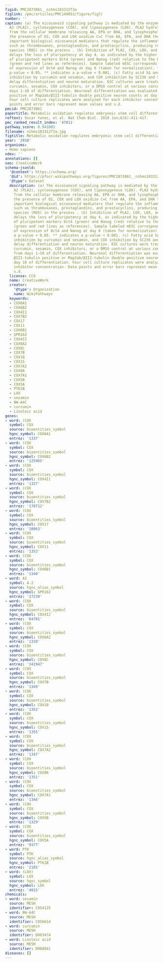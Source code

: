 ```yaml
---
figid: PMC2873061__nihms183312f3a
figlink: /pmc/articles/PMC149053/figure/fig7/
number: ''
caption: (a) The eicosanoid signaling pathway is mediated by the enzymes phospholipase
  A2 (PLA2), cyclooxygenase (COX), and lipooxygenase (LOX). PLA2 hydrolyzes phospholipids
  from the cellular membrane releasing AA, EPA or DHA, and lysophospholipids . In
  the presence of O2, COX and LOX oxidize C=C from AA, EPA, and DHA thereby producing
  important biological eicosanoid mediators that regulate the inflammatory response,
  such as thromboxanes, prostaglandins, and prostacyclins, producing reactive oxygen
  species (ROS) in the process . (b) Inhibition of PLA2, COX, LOX, and desaturase
  delays the loss of pluripotency at day 4, as indicated by the higher expression
  of pluripotent markers Oct4 (green) and Nanog (red) relative to the DMSO control
  (green and red lines as references). Sample labeled mESC corresponds to the levels
  of expression of Oct4 and Nanog at day 0 (taken for normalization). *indicates a
  p-value < 0.05. ** indicates a p-value < 0.001. (c) Fatty acid 5Δ and 6Δ desaturase
  inhibition by curcumin and sesamin, and COX inhibition by SC236 and SC560, significantly
  delay differentiation and neuron maturation. ESC cultures were treated with either
  curcumin, sesamin, COX inhibitors, or a DMSO control at various concentrations from
  days 1–10 of differentiation. Neuronal differentiation was evaluated with βIII-tubulin
  positive or Map2ab/βIII-tubulin double positive neuron counts at day 10 of differentiation.
  Four cell culture replicates were analyzed for each inhibitor concentration. Data
  points and error bars represent mean values and s.d.
pmcid: PMC2873061
papertitle: Metabolic oxidation regulates embryonic stem cell differentiation.
reftext: Oscar Yanes, et al. Nat Chem Biol. 2010 Jun;6(6):411-417.
pmc_ranked_result_index: '47011'
pathway_score: 0.941003
filename: nihms183312f3a.jpg
figtitle: Metabolic oxidation regulates embryonic stem cell differentiation
year: '2010'
organisms:
- Homo sapiens
ndex: ''
annotations: []
seo: CreativeWork
schema-jsonld:
  '@context': https://schema.org/
  '@id': https://pfocr.wikipathways.org/figures/PMC2873061__nihms183312f3a.html
  '@type': Dataset
  description: (a) The eicosanoid signaling pathway is mediated by the enzymes phospholipase
    A2 (PLA2), cyclooxygenase (COX), and lipooxygenase (LOX). PLA2 hydrolyzes phospholipids
    from the cellular membrane releasing AA, EPA or DHA, and lysophospholipids . In
    the presence of O2, COX and LOX oxidize C=C from AA, EPA, and DHA thereby producing
    important biological eicosanoid mediators that regulate the inflammatory response,
    such as thromboxanes, prostaglandins, and prostacyclins, producing reactive oxygen
    species (ROS) in the process . (b) Inhibition of PLA2, COX, LOX, and desaturase
    delays the loss of pluripotency at day 4, as indicated by the higher expression
    of pluripotent markers Oct4 (green) and Nanog (red) relative to the DMSO control
    (green and red lines as references). Sample labeled mESC corresponds to the levels
    of expression of Oct4 and Nanog at day 0 (taken for normalization). *indicates
    a p-value < 0.05. ** indicates a p-value < 0.001. (c) Fatty acid 5Δ and 6Δ desaturase
    inhibition by curcumin and sesamin, and COX inhibition by SC236 and SC560, significantly
    delay differentiation and neuron maturation. ESC cultures were treated with either
    curcumin, sesamin, COX inhibitors, or a DMSO control at various concentrations
    from days 1–10 of differentiation. Neuronal differentiation was evaluated with
    βIII-tubulin positive or Map2ab/βIII-tubulin double positive neuron counts at
    day 10 of differentiation. Four cell culture replicates were analyzed for each
    inhibitor concentration. Data points and error bars represent mean values and
    s.d.
  license: CC0
  name: CreativeWork
  creator:
    '@type': Organization
    name: WikiPathways
  keywords:
  - COX6A1
  - COX6B2
  - COX4I1
  - COX7B2
  - COX17
  - COX11
  - COX6B1
  - GPR162
  - COX4I2
  - COX6A2
  - COX8C
  - COX7B
  - COX10
  - COX15
  - COX7A2
  - COX8A
  - COX7A1
  - COX5B
  - COX5A
  - PTK2B
  - LOX
  - sesamin
  - BW-A4C
  - curcumin
  - Linoleic acid
genes:
- word: (COX
  symbol: COX
  source: bioentities_symbol
  hgnc_symbol: COX6A1
  entrez: '1337'
- word: (COX
  symbol: COX
  source: bioentities_symbol
  hgnc_symbol: COX6B2
  entrez: '125965'
- word: (COX
  symbol: COX
  source: bioentities_symbol
  hgnc_symbol: COX4I1
  entrez: '1327'
- word: (COX
  symbol: COX
  source: bioentities_symbol
  hgnc_symbol: COX7B2
  entrez: '170712'
- word: (COX
  symbol: COX
  source: bioentities_symbol
  hgnc_symbol: COX17
  entrez: '10063'
- word: (COX
  symbol: COX
  source: bioentities_symbol
  hgnc_symbol: COX11
  entrez: '1353'
- word: (COX
  symbol: COX
  source: bioentities_symbol
  hgnc_symbol: COX6B1
  entrez: '1340'
- word: A2
  symbol: A-2
  source: hgnc_alias_symbol
  hgnc_symbol: GPR162
  entrez: '27239'
- word: (COX
  symbol: COX
  source: bioentities_symbol
  hgnc_symbol: COX4I2
  entrez: '84701'
- word: (COX
  symbol: COX
  source: bioentities_symbol
  hgnc_symbol: COX6A2
  entrez: '1339'
- word: (COX
  symbol: COX
  source: bioentities_symbol
  hgnc_symbol: COX8C
  entrez: '341947'
- word: (COX
  symbol: COX
  source: bioentities_symbol
  hgnc_symbol: COX7B
  entrez: '1349'
- word: (COX
  symbol: COX
  source: bioentities_symbol
  hgnc_symbol: COX10
  entrez: '1352'
- word: (COX
  symbol: COX
  source: bioentities_symbol
  hgnc_symbol: COX15
  entrez: '1355'
- word: (COX
  symbol: COX
  source: bioentities_symbol
  hgnc_symbol: COX7A2
  entrez: '1347'
- word: (COX
  symbol: COX
  source: bioentities_symbol
  hgnc_symbol: COX8A
  entrez: '1351'
- word: (COX
  symbol: COX
  source: bioentities_symbol
  hgnc_symbol: COX7A1
  entrez: '1346'
- word: (COX
  symbol: COX
  source: bioentities_symbol
  hgnc_symbol: COX5B
  entrez: '1329'
- word: (COX
  symbol: COX
  source: bioentities_symbol
  hgnc_symbol: COX5A
  entrez: '9377'
- word: PTK
  symbol: PTK
  source: hgnc_alias_symbol
  hgnc_symbol: PTK2B
  entrez: '2185'
- word: (LOX)
  symbol: LOX
  source: hgnc_symbol
  hgnc_symbol: LOX
  entrez: '4015'
chemicals:
- word: sesamin
  source: MESH
  identifier: C054125
- word: BW-A4C
  source: MESH
  identifier: C056614
- word: curcumin
  source: MESH
  identifier: D003474
- word: Linoleic acid
  source: MESH
  identifier: D008041
diseases: []
---
```

